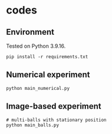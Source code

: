 # codes

## Environment
Tested on Python 3.9.16.

```
pip install -r requirements.txt
```

## Numerical experiment
```
python main_numerical.py
```

## Image-based experiment
```
# multi-balls with stationary position
python main_balls.py
```
